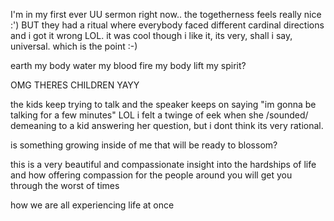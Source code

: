 I'm in my first ever UU sermon right now.. the togetherness feels really nice :') BUT they had a ritual where everybody faced different cardinal directions and i got it wrong LOL. it was cool though i like it, its very, shall i say, universal. which is the point :-)

earth my body
water my blood
fire my body
lift my spirit?

OMG THERES CHILDREN YAYY

the kids keep trying to talk and the speaker keeps on saying "im gonna be talking for a few minutes" LOL i felt a twinge of eek when she /sounded/ demeaning to a kid answering her question, but i dont think its very rational.

is something growing inside of me that will be ready to blossom?

this is a very beautiful and compassionate insight into the hardships of life and how offering compassion for the people around you will get you through the worst of times

how we are all experiencing life at once

